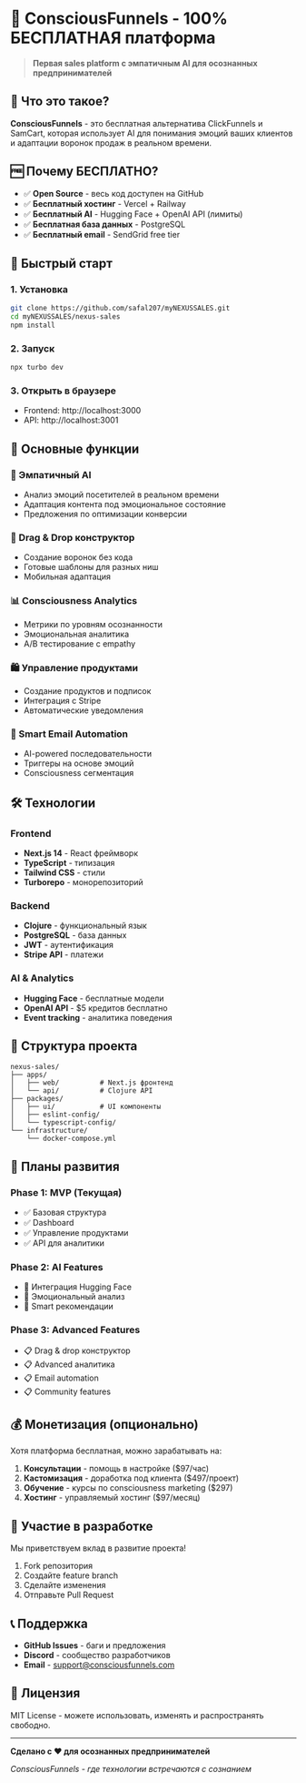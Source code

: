 # 🧠 ConsciousFunnels - 100% БЕСПЛАТНАЯ платформа

> **Первая sales platform с эмпатичным AI для осознанных предпринимателей**

## 🎯 Что это такое?

**ConsciousFunnels** - это бесплатная альтернатива ClickFunnels и SamCart, которая использует AI для понимания эмоций ваших клиентов и адаптации воронок продаж в реальном времени.

## 🆓 Почему БЕСПЛАТНО?

- ✅ **Open Source** - весь код доступен на GitHub
- ✅ **Бесплатный хостинг** - Vercel + Railway
- ✅ **Бесплатный AI** - Hugging Face + OpenAI API (лимиты)
- ✅ **Бесплатная база данных** - PostgreSQL
- ✅ **Бесплатный email** - SendGrid free tier

## 🚀 Быстрый старт

### 1. Установка
```bash
git clone https://github.com/safal207/myNEXUSSALES.git
cd myNEXUSSALES/nexus-sales
npm install
```

### 2. Запуск
```bash
npx turbo dev
```

### 3. Открыть в браузере
- Frontend: http://localhost:3000
- API: http://localhost:3001

## 🎨 Основные функции

### 🧠 Эмпатичный AI
- Анализ эмоций посетителей в реальном времени
- Адаптация контента под эмоциональное состояние
- Предложения по оптимизации конверсии

### 🎨 Drag & Drop конструктор
- Создание воронок без кода
- Готовые шаблоны для разных ниш
- Мобильная адаптация

### 📊 Consciousness Analytics
- Метрики по уровням осознанности
- Эмоциональная аналитика
- A/B тестирование с empathy

### 🛍️ Управление продуктами
- Создание продуктов и подписок
- Интеграция с Stripe
- Автоматические уведомления

### 📧 Smart Email Automation
- AI-powered последовательности
- Триггеры на основе эмоций
- Consciousness сегментация

## 🛠️ Технологии

### Frontend
- **Next.js 14** - React фреймворк
- **TypeScript** - типизация
- **Tailwind CSS** - стили
- **Turborepo** - монорепозиторий

### Backend
- **Clojure** - функциональный язык
- **PostgreSQL** - база данных
- **JWT** - аутентификация
- **Stripe API** - платежи

### AI & Analytics
- **Hugging Face** - бесплатные модели
- **OpenAI API** - $5 кредитов бесплатно
- **Event tracking** - аналитика поведения

## 📁 Структура проекта

```
nexus-sales/
├── apps/
│   ├── web/          # Next.js фронтенд
│   └── api/          # Clojure API
├── packages/
│   ├── ui/           # UI компоненты
│   ├── eslint-config/
│   └── typescript-config/
└── infrastructure/
    └── docker-compose.yml
```

## 🎯 Планы развития

### Phase 1: MVP (Текущая)
- ✅ Базовая структура
- ✅ Dashboard
- ✅ Управление продуктами
- ✅ API для аналитики

### Phase 2: AI Features
- 🔄 Интеграция Hugging Face
- 🔄 Эмоциональный анализ
- 🔄 Smart рекомендации

### Phase 3: Advanced Features
- 📋 Drag & drop конструктор
- 📋 Advanced аналитика
- 📋 Email automation
- 📋 Community features

## 💰 Монетизация (опционально)

Хотя платформа бесплатная, можно зарабатывать на:

1. **Консультации** - помощь в настройке ($97/час)
2. **Кастомизация** - доработка под клиента ($497/проект)
3. **Обучение** - курсы по consciousness marketing ($297)
4. **Хостинг** - управляемый хостинг ($97/месяц)

## 🤝 Участие в разработке

Мы приветствуем вклад в развитие проекта!

1. Fork репозитория
2. Создайте feature branch
3. Сделайте изменения
4. Отправьте Pull Request

## 📞 Поддержка

- **GitHub Issues** - баги и предложения
- **Discord** - сообщество разработчиков
- **Email** - support@consciousfunnels.com

## 📄 Лицензия

MIT License - можете использовать, изменять и распространять свободно.

---

**Сделано с ❤️ для осознанных предпринимателей**

*ConsciousFunnels - где технологии встречаются с сознанием*
